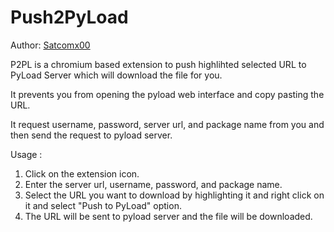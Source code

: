 # Push2PyLoad

Author: [Satcomx00](https://github.com/Satcomx00-x00)

P2PL is a chromium based extension to push highlihted selected URL to PyLoad Server which will download the file for you.

It prevents you from opening the pyload web interface and copy pasting the URL.

It request username, password, server url, and package name from you and then send the request to pyload server.

Usage :
1. Click on the extension icon.
2. Enter the server url, username, password, and package name.
3. Select the URL you want to download by highlighting it and right click on it and select "Push to PyLoad" option.
4. The URL will be sent to pyload server and the file will be downloaded.